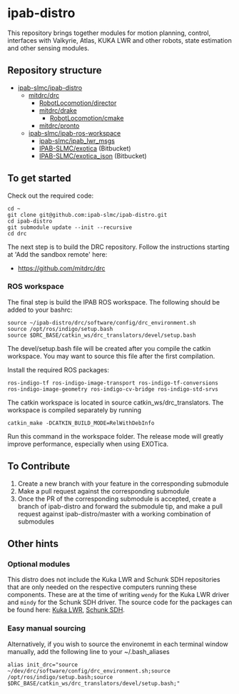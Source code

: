 # ipab-distro
This repository brings together modules for motion planning, control, interfaces with Valkyrie, Atlas, KUKA LWR and other robots, state estimation and other sensing modules.

## Repository structure

* [ipab-slmc/ipab-distro](https://github.com/ipab-slmc/ipab-distro)
  * [mitdrc/drc](https://github.com/mitdrc/drc)
    * [RobotLocomotion/director](https://github.com/RobotLocomotion/director)
    * [mitdrc/drake](https://github.com/mitdrc/drake)
      * [RobotLocomotion/cmake ](https://github.com/RobotLocomotion/cmake)
    * [mitdrc/pronto](https://github.com/mitdrc/pronto)
  * [ipab-slmc/ipab-ros-workspace](https://github.com/ipab-slmc/ipab-ros-workspace)
    * [ipab-slmc/ipab_lwr_msgs](https://github.com/ipab-slmc/ipab_lwr_msgs)
    * [IPAB-SLMC/exotica](https://bitbucket.org/IPAB-SLMC/exotica) (Bitbucket)
    * [IPAB-SLMC/exotica_json](https://bitbucket.org/IPAB-SLMC/exotica_json) (Bitbucket)

## To get started

Check out the required code:

```
cd ~
git clone git@github.com:ipab-slmc/ipab-distro.git
cd ipab-distro
git submodule update --init --recursive
cd drc
```

The next step is to build the DRC repository. Follow the instructions starting at 'Add the sandbox remote' here:

* https://github.com/mitdrc/drc



### ROS workspace

The final step is build the IPAB ROS workspace. The following should be added to your bashrc:

    source ~/ipab-distro/drc/software/config/drc_environment.sh
    source /opt/ros/indigo/setup.bash
    source $DRC_BASE/catkin_ws/drc_translators/devel/setup.bash

The devel/setup.bash file will be created after you compile the catkin workspace. You may want to source this file after the first compilation.

Install the required ROS packages:

    ros-indigo-tf ros-indigo-image-transport ros-indigo-tf-conversions ros-indigo-image-geometry ros-indigo-cv-bridge ros-indigo-std-srvs

The catkin workspace is located in source catkin_ws/drc_translators. The workspace is compiled separately by running

    catkin_make -DCATKIN_BUILD_MODE=RelWithDebInfo
 
Run this command in the workspace folder. The release mode will greatly improve performance, especially when using EXOTica.

## To Contribute

 1. Create a new branch with your feature in the corresponding submodule
 1. Make a pull request against the corresponding submodule
 1. Once the PR of the corresponding submodule is accepted, create a branch of ipab-distro and forward the submodule tip, and make a pull request against ipab-distro/master with a working combination of submodules


## Other hints

### Optional modules
This distro does not include the Kuka LWR and Schunk SDH repositories that are only needed on the respective computers running these components. These are at the time of writing ``wendy`` for the Kuka LWR driver and ``mindy`` for the Schunk SDH driver. The source code for the packages can be found here: [Kuka LWR](https://bitbucket.org/IPAB-SLMC/kuka-lwr/), [Schunk SDH](https://bitbucket.org/IPAB-SLMC/schunk-sdh).

### Easy manual sourcing

Alternatively, if you wish to source the environemt in each terminal window manually, add the following line to your ~/.bash_aliases

    alias init_drc="source ~/dev/drc/software/config/drc_environment.sh;source /opt/ros/indigo/setup.bash;source $DRC_BASE/catkin_ws/drc_translators/devel/setup.bash;"

